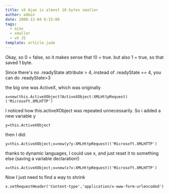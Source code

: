 ```yaml
---
title: vX Ajax is almost 10 bytes smaller
author: admin
date: 2008-12-04 6:15:06
tags: 
  - ajax
  - smaller
  - vX JS
template: article.jade
---
```


Okay, so 0 = false, so it makes sense that !0 = true. but also 1 = true, so that saved 1 byte.

Since there's no .readyState attribute > 4, instead of .readyState == 4, you can do .readyState>3

the big one was ActiveX, which was originally

	x=new(this.ActiveXObject?ActiveXObject:XMLHttpRequest)('Microsoft.XMLHTTP')

I noticed how this.activeXObject was repeated unnecessarily. So i added a new variable y

	y=this.ActiveXObject

then I did:

	y=this.ActiveXObject;x=new(y?y:XMLHttpRequest)('Microsoft.XMLHTTP')

thanks to dynamic languages, I could use x, and just reset it to something else (saving a variable declaration!)

	x=this.ActiveXObject;x=new(x?x:XMLHttpRequest)('Microsoft.XMLHTTP')

Now I just need to find a way to shrink 
	
	x.setRequestHeader('Content-type','application/x-www-form-urlencoded')
